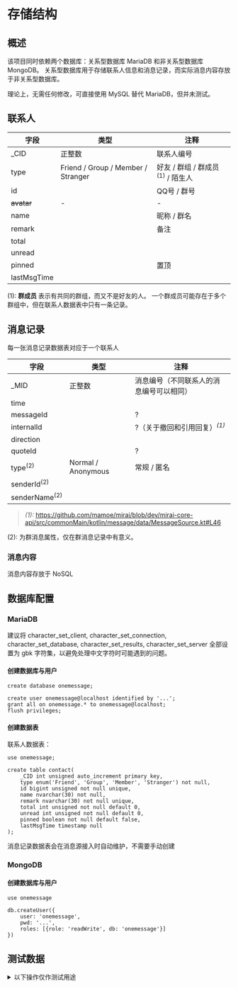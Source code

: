 # 存储结构

## 概述

该项目同时依赖两个数据库：关系型数据库 MariaDB 和非关系型数据库 MongoDB。
关系型数据库用于存储联系人信息和消息记录，而实际消息内容存放于非关系型数据库。

理论上，无需任何修改，可直接使用 MySQL 替代 MariaDB，但并未测试。

## 联系人

字段 | 类型 | 注释
---|---|---
_CID | 正整数 | 联系人编号
type | Friend / Group / Member / Stranger | 好友 / 群组 / 群成员<sup>(1)</sup> / 陌生人
id | | QQ号 / 群号
~~avatar~~|-|-
name| | 昵称 / 群名
remark| | 备注
total|
unread|
pinned| |置顶
lastMsgTime|

(1): **群成员** 表示有共同的群组，而又不是好友的人。
一个群成员可能存在于多个群组中，但在联系人数据表中只有一条记录。

## 消息记录

每一张消息记录数据表对应于一个联系人

字段 | 类型 | 注释
---|---|---
_MID| 正整数 | 消息编号（不同联系人的消息编号可以相同）
time|
messageId| | ?
internalId| | ?（关于撤回和引用回复）<sup>*(1)*</sup>
direction|
quoteId| | ?
type<sup>(2)</sup>| Normal / Anonymous | 常规 / 匿名
senderId<sup>(2)</sup>|
senderName<sup>(2)</sup>|

> *(1):*
> https://github.com/mamoe/mirai/blob/dev/mirai-core-api/src/commonMain/kotlin/message/data/MessageSource.kt#L46

(2): 为群消息属性，仅在群消息记录中有意义。

### 消息内容
消息内容存放于 NoSQL

## 数据库配置

### MariaDB

建议将 character_set_client, character_set_connection, character_set_database,
character_set_results, character_set_server 全部设置为 gbk 字符集，以避免处理中文字符时可能遇到的问题。

#### 创建数据库与用户

```mysql
create database onemessage;

create user onemessage@localhost identified by '...';
grant all on onemessage.* to onemessage@localhost;
flush privileges;
```

#### 创建数据表

联系人数据表：
```mysql
use onemessage;

create table contact(
    _CID int unsigned auto_increment primary key,
    type enum('Friend', 'Group', 'Member', 'Stranger') not null,
    id bigint unsigned not null unique,
    name nvarchar(30) not null,
    remark nvarchar(30) not null unique,
    total int unsigned not null default 0,
    unread int unsigned not null default 0,
    pinned boolean not null default false,
    lastMsgTime timestamp null
);
```

消息记录数据表会在消息源接入时自动维护，不需要手动创建

### MongoDB

#### 创建数据库与用户

```mongodb
use onemessage

db.createUser({
    user: 'onemessage',
    pwd: '...',
    roles: [{role: 'readWrite', db: 'onemessage'}]
})
```

## 测试数据

<details>
<summary>以下操作仅作测试用途</summary>

### 创建消息记录数据表

用户消息记录：
```mysql
create table message_1(
    _MID int unsigned auto_increment primary key,
    time timestamp not null,
    direction enum('In', 'Out') not null
);
```

群消息记录：
```mysql
create table message_2(
    _MID int unsigned auto_increment primary key,
    time timestamp not null,
    direction enum('In', 'Out') not null,
    type enum('Normal', 'Anonymous') not null,
    senderId bigint unsigned not null,
    senderName nvarchar(30) not null
);
```

### 插入联系人

```mysql
insert into contact(type, id, name, remark) values('Friend', 1234567890, '好友', '备注');
insert into contact(type, id, name, remark, lastMsgTime) values('Friend', 1111111111, '好友1', '备注1', '2019-02-01 22:10:30');
insert into contact(type, id, name, remark, lastMsgTime) values('Friend', 2222222222, '好友2', '备注2', '2022-02-01 22:10:30');
insert into contact(type, id, name, remark) values('Group', 3333333333, '群3', '备注3');
insert into contact(type, id, name, remark, lastMsgTime) values('Group', 4444444444, '群4', '备注4', '2021-02-01 22:10:30');
```

### 插入消息记录

```mysql
update contact set total = 3 where _CID = 1;

insert into message_1(time, direction) values('2022-02-01 10:30:30', 'In');
insert into message_1(time, direction) values('2022-02-01 10:30:32', 'In');
insert into message_1(time, direction) values('2022-02-01 10:31:30', 'Out');
```

### 插入消息内容

```mongodb
db.msgcontent_1.insert([
    {
        _id: 1,
        segments: [
            {
                type: "plaintext",
                content: {
                    _class: "xyz.hyffer.onemessage_server.storage.component.MessageSegmentContent.Plaintext",
                    text: "This is a Plaintext."
                }
            }
        ]
    },
    {
        _id: 2,
        segments: [
            {
                type: "image",
                content: {
                    _class: "xyz.hyffer.onemessage_server.storage.component.MessageSegmentContent.Image",
                    url: "https://example.com/img.jpg"
                }
            }
        ]
    },
    {
        _id: 3,
        segments: [
            {
                type: "image",
                content: {
                    _class: "xyz.hyffer.onemessage_server.storage.component.MessageSegmentContent.Image",
                    url: "https://example.com/img.jpg"
                }
            },
            {
                type: "plaintext",
                content: {
                    _class: "xyz.hyffer.onemessage_server.storage.component.MessageSegmentContent.Plaintext",
                    text: "Text under a photo"
                }
            }
        ]
    }
])
```
</details>
